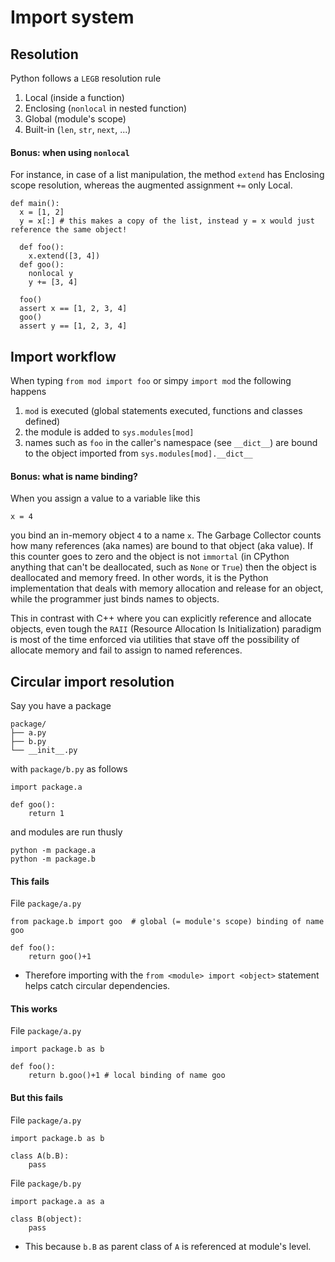 # Import system

## Resolution
Python follows a `LEGB` resolution rule
1. Local (inside a function)
2. Enclosing (`nonlocal` in nested function)
3. Global (module's scope)
4. Built-in (`len`, `str`, `next`, ...)

#### Bonus: when using `nonlocal`
For instance, in case of a list manipulation, the method `extend` has Enclosing scope resolution, whereas the augmented assignment `+=` only Local.
```
def main():
  x = [1, 2]
  y = x[:] # this makes a copy of the list, instead y = x would just reference the same object!

  def foo():
    x.extend([3, 4])
  def goo():
    nonlocal y
    y += [3, 4]

  foo()
  assert x == [1, 2, 3, 4]
  goo()
  assert y == [1, 2, 3, 4]
```

## Import workflow
When typing `from mod import foo` or simpy `import mod` the following happens
1. `mod` is executed (global statements executed, functions and classes defined)
2. the module is added to `sys.modules[mod]`
3. names such as `foo` in the caller's namespace (see `__dict__`) are bound to the object imported from `sys.modules[mod].__dict__`

#### Bonus: what is name binding?
When you assign a value to a variable like this
```
x = 4
```
you bind an in-memory object `4` to a name `x`. The Garbage Collector counts how many references (aka names) are bound to that object (aka value). If this counter goes to zero and the object is not `immortal` (in CPython anything that can't be deallocated, such as `None` or `True`) then the object is deallocated and memory freed. In other words, it is the Python implementation that deals with memory allocation and release for an object, while the programmer just binds names to objects. 

This in contrast with C++ where you can explicitly reference and allocate objects, even tough the `RAII` (Resource Allocation Is Initialization) paradigm is most of the time enforced via utilities that stave off the possibility of allocate memory and fail to assign to named references.

## Circular import resolution
Say you have a package
```
package/
├── a.py
├── b.py
└── __init__.py
```
with `package/b.py` as follows
```
import package.a

def goo():
    return 1
```
and modules are run thusly
```
python -m package.a
python -m package.b
```

#### This fails
File `package/a.py`
```
from package.b import goo  # global (= module's scope) binding of name goo

def foo():
    return goo()+1
```
* Therefore importing with the `from <module> import <object>` statement helps catch circular dependencies.

#### This works
File `package/a.py`
```
import package.b as b

def foo():
    return b.goo()+1 # local binding of name goo
```

#### But this fails
File `package/a.py`
```
import package.b as b

class A(b.B):
    pass
```
File `package/b.py`
```
import package.a as a

class B(object):
    pass
```
* This because `b.B` as parent class of `A` is referenced at module's level.
